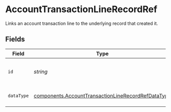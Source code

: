 # AccountTransactionLineRecordRef

Links an account transaction line to the underlying record that created it.


## Fields

| Field                                                                                                                    | Type                                                                                                                     | Required                                                                                                                 | Description                                                                                                              | Example                                                                                                                  |
| ------------------------------------------------------------------------------------------------------------------------ | ------------------------------------------------------------------------------------------------------------------------ | ------------------------------------------------------------------------------------------------------------------------ | ------------------------------------------------------------------------------------------------------------------------ | ------------------------------------------------------------------------------------------------------------------------ |
| `id`                                                                                                                     | *string*                                                                                                                 | :heavy_minus_sign:                                                                                                       | 'id' of the underlying record or data type.                                                                              |                                                                                                                          |
| `dataType`                                                                                                               | [components.AccountTransactionLineRecordRefDataType](../../models/components/accounttransactionlinerecordrefdatatype.md) | :heavy_minus_sign:                                                                                                       | Name of underlying data type.                                                                                            | transfers                                                                                                                |